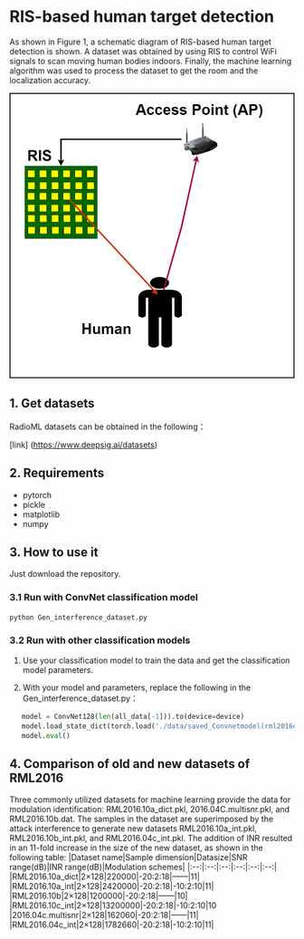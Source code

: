 #  RIS-based human target detection
 As shown in Figure 1, a schematic diagram of RIS-based human target detection is shown. A dataset was obtained by using RIS to control WiFi signals to scan moving human bodies indoors. Finally, the machine learning algorithm was used to process the dataset to get the room and the localization accuracy.
 <div align=center>
<img src="fig1.png"> 
</div>

## 1. Get datasets
RadioML datasets can be obtained in the following：

 [link] (https://www.deepsig.ai/datasets)

## 2. Requirements
- pytorch
- pickle
- matplotlib
- numpy 
## 3. How to use it
Just download the repository.
### 3.1 Run with ConvNet classification model
```python 
python Gen_interference_dataset.py
```
### 3.2 Run with other classification models
1. Use your classification model to train the data and get the classification model parameters.

2. With your model and parameters, replace the following in the Gen_interference_dataset.py：
```python
   model = ConvNet128(len(all_data[-1])).to(device=device)  
   model.load_state_dict(torch.load('./data/saved_Convnetmodel(rml2016c).pth', map_location=device))  
   model.eval()
```
## 4. Comparison of old and new datasets of RML2016
Three commonly utilized datasets for machine learning provide the data for modulation identification: RML2016.10a_dict.pkl, 2016.04C.multisnr.pkl, and RML2016.10b.dat. The samples in the dataset are superimposed by the attack interference to generate new datasets RML2016.10a_int.pkl, RML2016.10b_int.pkl, and RML2016.04c_int.pkl. The addition of INR resulted in an 11-fold increase in the size of the new dataset, as shown in the following table:
|Dataset name|Sample dimension|Datasize|SNR range(dB)|INR range(dB)|Modulation schemes|
|:--:|:--:|:--:|:--:|:--:|:--:|
|RML2016.10a_dict|2×128|220000|-20:2:18|——|11|
|RML2016.10a_int|2×128|2420000|-20:2:18|-10:2:10|11|
|RML2016.10b|2×128|1200000|-20:2:18|——|10|
|RML2016.10c_int|2×128|13200000|-20:2:18|-10:2:10|10
|2016.04c.multisnr|2×128|162060|-20:2:18|——|11|
|RML2016.04c_int|2×128|1782660|-20:2:18|-10:2:10|11|
